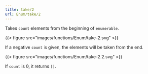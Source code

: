 ```yaml
---
title: take/2
url: Enum/take/2
---
```


Takes `count` elements from the beginning of `enumerable`.

{{< figure src="images/functions/Enum/take-2.svg" >}}

If a negative `count` is given, the elements will be taken from the end. 

{{< figure src="images/functions/Enum/take-2.2.svg" >}}

If `count` is 0, it returns `[]`.